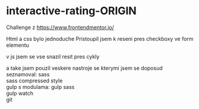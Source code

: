 # interactive-rating-ORIGIN

Challenge z https://www.frontendmentor.io/

Html a css bylo jednoduche
Pristoupil jsem k reseni pres checkboxy ve form elementu

v js jsem se vse snazil resit pres cykly

a take jsem pouzil veskere nastroje se kterymi jsem se doposud seznamoval:
sass <br>
sass compressed style<br>
gulp s modulama:  gulp sass<br>
                  gulp watch<br>
git<br>
